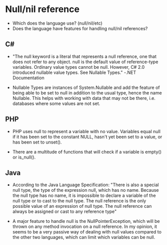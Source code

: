 # Null/nil reference

* Which does the language use? (null/nil/etc)
* Does the language have features for handling null/nil references?

## C#
* "The null keyword is a literal that represents a null reference, one that does not refer to any object. null is the default value of reference-type variables. Ordinary value types cannot be null. However, C# 2.0 introduced nullable value types. See Nullable Types." -.NET Documentation

* Nullable Types are instances of System.Nullable and add the feature of being able to be set to null in addition to the usual type, hence the name Nullable. This helps with working with data that may not be there, i.e. databases where some values are not set.

## PHP
* PHP uses null to represent a variable with no value. Variables equal null if it has been set to the constant NULL, hasn't yet been set to a value, or has been set to unset().

* There are a multitude of functions that will check if a variable is empty() or is_null().

## Java
* According to the Java Language Specification: "There is also a special null type, the type of the expression null, which has no name. Because the null type has no name, it is impossible to declare a variable of the null type or to cast to the null type. The null reference is the only possible value of an expression of null type. The null reference can always be assigned or cast to any reference type"

* A major feature to handle null is the NullPointerException, which will be thrown on any method invocation on a null reference. In my opinion, it seems to be a very passive way of dealing with null values compared to the other two languages, which can limit which variables can be null.


